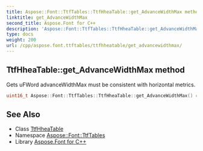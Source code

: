 ```yaml
---
title: Aspose::Font::TtfTables::TtfHheaTable::get_AdvanceWidthMax method
linktitle: get_AdvanceWidthMax
second_title: Aspose.Font for C++
description: 'Aspose::Font::TtfTables::TtfHheaTable::get_AdvanceWidthMax method. Gets uFWord advanceWidthMax must be consistent with horizontal metrics in C++.'
type: docs
weight: 200
url: /cpp/aspose.font.ttftables/ttfhheatable/get_advancewidthmax/
---
```

## TtfHheaTable::get_AdvanceWidthMax method


Gets uFWord advanceWidthMax must be consistent with horizontal metrics.

```cpp
uint16_t Aspose::Font::TtfTables::TtfHheaTable::get_AdvanceWidthMax() const
```

## See Also

* Class [TtfHheaTable](../)
* Namespace [Aspose::Font::TtfTables](../../)
* Library [Aspose.Font for C++](../../../)
